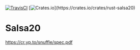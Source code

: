 [![TravisCI](https://api.travis-ci.org/bugagashenkj/salsa20.svg?branch=master)](https://travis-ci.org/bugagashenkj/salsa20)
[![Crates.io](https://img.shields.io/crates/v/rust-salsa20.svg?)](https://crates.io/crates/rust-salsa20)

# Salsa20
https://cr.yp.to/snuffle/spec.pdf
